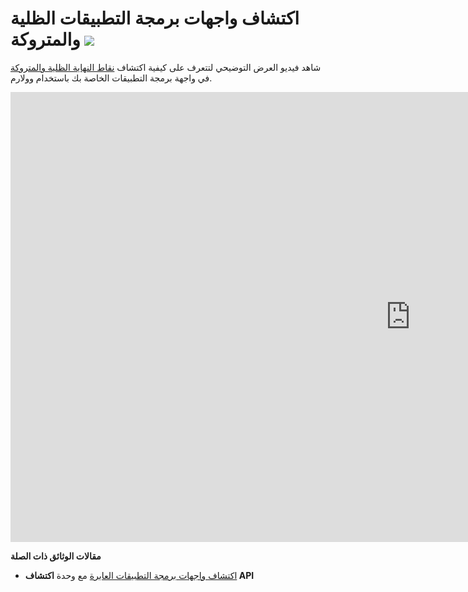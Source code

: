 # اكتشاف واجهات برمجة التطبيقات الظلية والمتروكة <a href="../../about-wallarm/subscription-plans/#subscription-plans"><img src="../../images/api-security-tag.svg" style="border: none;"></a>

شاهد فيديو العرض التوضيحي لتتعرف على كيفية اكتشاف [نقاط النهاية الظلية والمتروكة](../api-discovery/overview.md#shadow-orphan-and-zombie-apis) في واجهة برمجة التطبيقات الخاصة بك باستخدام وولارم.

<div class="video-wrapper">
  <iframe width="1280" height="720" src="https://www.youtube.com/embed/HOWfCFdxo-Y" title="مشغل فيديو YouTube" frameborder="0" allow="accelerometer; autoplay; clipboard-write; encrypted-media; gyroscope; picture-in-picture; web-share" allowfullscreen></iframe>
</div>

**مقالات الوثائق ذات الصلة**

* [اكتشاف واجهات برمجة التطبيقات العابرة](../api-discovery/overview.md#shadow-orphan-and-zombie-apis) مع وحدة **اكتشاف API**